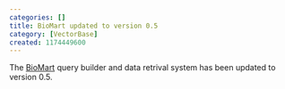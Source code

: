 ```yaml
---
categories: []
title: BioMart updated to version 0.5
category: [VectorBase]
created: 1174449600
---
```

The <a href="http://biomart.dev.vectorbase.org/biomart/martview/">BioMart</a> query builder and data retrival system has been updated to version 0.5.
